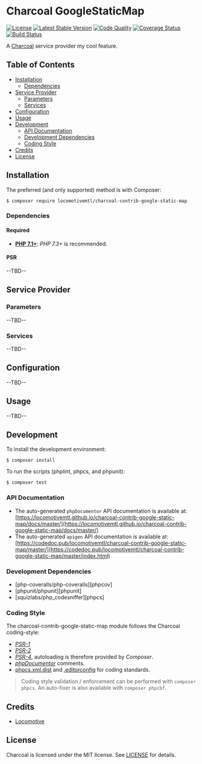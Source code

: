 Charcoal GoogleStaticMap
===============

[![License][badge-license]][charcoal-contrib-google-static-map]
[![Latest Stable Version][badge-version]][charcoal-contrib-google-static-map]
[![Code Quality][badge-scrutinizer]][dev-scrutinizer]
[![Coverage Status][badge-coveralls]][dev-coveralls]
[![Build Status][badge-travis]][dev-travis]

A [Charcoal][charcoal-app] service provider my cool feature.



## Table of Contents

-   [Installation](#installation)
    -   [Dependencies](#dependencies)
-   [Service Provider](#service-provider)
    -   [Parameters](#parameters)
    -   [Services](#services)
-   [Configuration](#configuration)
-   [Usage](#usage)
-   [Development](#development)
    -  [API Documentation](#api-documentation)
    -  [Development Dependencies](#development-dependencies)
    -  [Coding Style](#coding-style)
-   [Credits](#credits)
-   [License](#license)



## Installation

The preferred (and only supported) method is with Composer:

```shell
$ composer require locomotivemtl/charcoal-contrib-google-static-map
```



### Dependencies

#### Required

-   [**PHP 7.1+**](https://php.net): _PHP 7.3+_ is recommended.



#### PSR

--TBD--



## Service Provider

### Parameters

--TBD--



### Services

--TBD--



## Configuration

--TBD--



## Usage

--TBD--



## Development

To install the development environment:

```shell
$ composer install
```

To run the scripts (phplint, phpcs, and phpunit):

```shell
$ composer test
```



### API Documentation

-   The auto-generated `phpDocumentor` API documentation is available at:  
    [https://locomotivemtl.github.io/charcoal-contrib-google-static-map/docs/master/](https://locomotivemtl.github.io/charcoal-contrib-google-static-map/docs/master/)
-   The auto-generated `apigen` API documentation is available at:  
    [https://codedoc.pub/locomotivemtl/charcoal-contrib-google-static-map/master/](https://codedoc.pub/locomotivemtl/charcoal-contrib-google-static-map/master/index.html)



### Development Dependencies

-   [php-coveralls/php-coveralls][phpcov]
-   [phpunit/phpunit][phpunit]
-   [squizlabs/php_codesniffer][phpcs]



### Coding Style

The charcoal-contrib-google-static-map module follows the Charcoal coding-style:

-   [_PSR-1_][psr-1]
-   [_PSR-2_][psr-2]
-   [_PSR-4_][psr-4], autoloading is therefore provided by _Composer_.
-   [_phpDocumentor_](http://phpdoc.org/) comments.
-   [phpcs.xml.dist](phpcs.xml.dist) and [.editorconfig](.editorconfig) for coding standards.

> Coding style validation / enforcement can be performed with `composer phpcs`. An auto-fixer is also available with `composer phpcbf`.



## Credits

-   [Locomotive](https://locomotive.ca/)



## License

Charcoal is licensed under the MIT license. See [LICENSE](LICENSE) for details.



[charcoal-contrib-google-static-map]:  https://packagist.org/packages/locomotivemtl/charcoal-contrib-google-static-map
[charcoal-app]:             https://packagist.org/packages/locomotivemtl/charcoal-app

[dev-scrutinizer]:    https://scrutinizer-ci.com/g/locomotivemtl/charcoal-contrib-google-static-map/
[dev-coveralls]:      https://coveralls.io/r/locomotivemtl/charcoal-contrib-google-static-map
[dev-travis]:         https://travis-ci.org/locomotivemtl/charcoal-contrib-google-static-map

[badge-license]:      https://img.shields.io/packagist/l/locomotivemtl/charcoal-contrib-google-static-map.svg?style=flat-square
[badge-version]:      https://img.shields.io/packagist/v/locomotivemtl/charcoal-contrib-google-static-map.svg?style=flat-square
[badge-scrutinizer]:  https://img.shields.io/scrutinizer/g/locomotivemtl/charcoal-contrib-google-static-map.svg?style=flat-square
[badge-coveralls]:    https://img.shields.io/coveralls/locomotivemtl/charcoal-contrib-google-static-map.svg?style=flat-square
[badge-travis]:       https://img.shields.io/travis/locomotivemtl/charcoal-contrib-google-static-map.svg?style=flat-square

[psr-1]:  https://www.php-fig.org/psr/psr-1/
[psr-2]:  https://www.php-fig.org/psr/psr-2/
[psr-3]:  https://www.php-fig.org/psr/psr-3/
[psr-4]:  https://www.php-fig.org/psr/psr-4/
[psr-6]:  https://www.php-fig.org/psr/psr-6/
[psr-7]:  https://www.php-fig.org/psr/psr-7/
[psr-11]: https://www.php-fig.org/psr/psr-11/
[psr-12]: https://www.php-fig.org/psr/psr-12/

